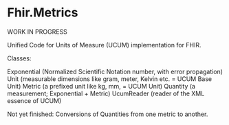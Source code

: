 Fhir.Metrics
============

WORK IN PROGRESS

Unified Code for Units of Measure (UCUM) implementation for FHIR.

Classes:

Exponential (Normalized Scientific Notation number, with error propagation)
Unit (measurable dimensions like gram, meter, Kelvin etc. = UCUM Base Unit)
Metric (a prefixed unit like kg, mm, = UCUM Unit)
Quantity (a measurement; Exponential + Metric)
UcumReader (reader of the XML essence of UCUM)

Not yet finished:
Conversions of Quantities from one metric to another.
